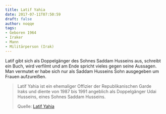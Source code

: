 ```yaml
---
title: Latif Yahia
date: 2017-07-11T07:50:59
draft: false
author: noqqe
tags:
- Geboren 1964
- Iraker
- Mann
- Militärperson (Irak)
---
```


Latif gibt sich als Doppelgänger des Sohnes Saddam Husseins aus, schreibt
ein Buch, wird verfilmt und am Ende spricht vieles gegen seine Aussagen.
Man vermutet er habe sich nur als Saddam Husseins Sohn ausgegeben um Frauen
aufzureißen.

> Latif Yahia ist ein ehemaliger Offizier der Republikanischen Garde Iraks
> und diente von 1987 bis 1991 angeblich als Doppelgänger Udai Husseins,
> eines Sohnes Saddam Husseins.
>
> Quelle: [Latif Yahia](https://de.wikipedia.org/wiki/Latif_Yahia)

